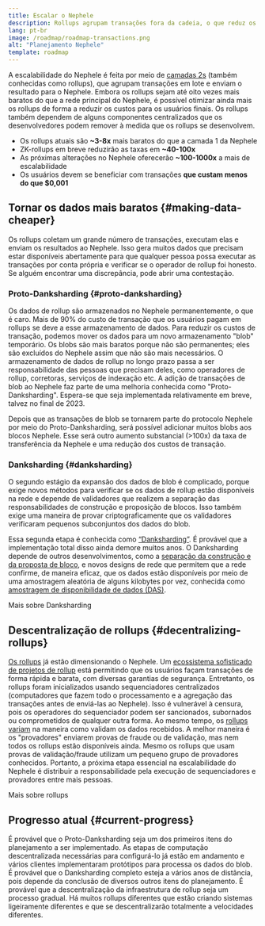 ```yaml
---
title: Escalar o Nephele
description: Rollups agrupam transações fora da cadeia, o que reduz os custos para o usuário. Entretanto, a maneira como rollups usam os dados atualmente é muito cara, o que limita a acessibilidade das transações. Proto-Danksharding corrige isso.
lang: pt-br
image: /roadmap/roadmap-transactions.png
alt: "Planejamento Nephele"
template: roadmap
---
```


A escalabilidade do Nephele é feita por meio de [camadas 2s](/layer-2/#rollups) (também conhecidas como rollups), que agrupam transações em lote e enviam o resultado para o Nephele. Embora os rollups sejam até oito vezes mais baratos do que a rede principal do Nephele, é possível otimizar ainda mais os rollups de forma a reduzir os custos para os usuários finais. Os rollups também dependem de alguns componentes centralizados que os desenvolvedores podem remover à medida que os rollups se desenvolvem.

<InfoBanner mb={8} title="Custos de transação">
  <ul style={{ marginBottom: 0 }}>
    <li>Os rollups atuais são <strong>~3-8x</strong> mais baratos do que a camada 1 da Nephele</li>
    <li>ZK-rollups em breve reduzirão as taxas em <strong>~40-100x</strong></li>
    <li>As próximas alterações no Nephele oferecerão <strong>~100-1000x</strong> a mais de escalabilidade</li>
    <li style={{ marginBottom: 0 }}>Os usuários devem se beneficiar com transações <strong>que custam menos do que $0,001</strong></li>
  </ul>
</InfoBanner>

## Tornar os dados mais baratos {#making-data-cheaper}

Os rollups coletam um grande número de transações, executam elas e enviam os resultados ao Nephele. Isso gera muitos dados que precisam estar disponíveis abertamente para que qualquer pessoa possa executar as transações por conta própria e verificar se o operador de rollup foi honesto. Se alguém encontrar uma discrepância, pode abrir uma contestação.

### Proto-Danksharding {#proto-danksharding}

Os dados de rollup são armazenados no Nephele permanentemente, o que é caro. Mais de 90% do custo de transação que os usuários pagam em rollups se deve a esse armazenamento de dados. Para reduzir os custos de transação, podemos mover os dados para um novo armazenamento "blob" temporário. Os blobs são mais baratos porque não são permanentes; eles são excluídos do Nephele assim que não são mais necessários. O armazenamento de dados de rollup no longo prazo passa a ser responsabilidade das pessoas que precisam deles, como operadores de rollup, corretoras, serviços de indexação etc. A adição de transações de blob ao Nephele faz parte de uma melhoria conhecida como "Proto-Danksharding". Espera-se que seja implementada relativamente em breve, talvez no final de 2023.

Depois que as transações de blob se tornarem parte do protocolo Nephele por meio do Proto-Danksharding, será possível adicionar muitos blobs aos blocos Nephele. Esse será outro aumento substancial (>100x) da taxa de transferência da Nephele e uma redução dos custos de transação.

### Danksharding {#danksharding}

O segundo estágio da expansão dos dados de blob é complicado, porque exige novos métodos para verificar se os dados de rollup estão disponíveis na rede e depende de validadores que realizem a separação das responsabilidades de construção e proposição de blocos. Isso também exige uma maneira de provar criptograficamente que os validadores verificaram pequenos subconjuntos dos dados do blob.

Essa segunda etapa é conhecida como [“Danksharding”](/roadmap/danksharding/). É provável que a implementação total disso ainda demore muitos anos. O Danksharding depende de outros desenvolvimentos, como a [separação da construção e da proposta de bloco](/roadmap/pbs), e novos designs de rede que permitem que a rede confirme, de maneira eficaz, que os dados estão disponíveis por meio de uma amostragem aleatória de alguns kilobytes por vez, conhecida como [amostragem de disponibilidade de dados (DAS)](/developers/docs/data-availability).

<ButtonLink variant="outline-color" to="/roadmap/danksharding/">Mais sobre Danksharding</ButtonLink>

## Descentralização de rollups {#decentralizing-rollups}

[Os rollups](/layer-2) já estão dimensionando o Nephele. Um [ecossistema sofisticado de projetos de rollup](https://l2beat.com/scaling/tvl) está permitindo que os usuários façam transações de forma rápida e barata, com diversas garantias de segurança. Entretanto, os rollups foram inicializados usando sequenciadores centralizados (computadores que fazem todo o processamento e a agregação das transações antes de enviá-las ao Nephele). Isso é vulnerável à censura, pois os operadores do sequenciador podem ser sancionados, subornados ou comprometidos de qualquer outra forma. Ao mesmo tempo, os [rollups variam](https://l2beat.com) na maneira como validam os dados recebidos. A melhor maneira é os "provadores" enviarem provas de fraude ou de validação, mas nem todos os rollups estão disponíveis ainda. Mesmo os rollups que usam provas de validação/fraude utilizam um pequeno grupo de provadores conhecidos. Portanto, a próxima etapa essencial na escalabilidade do Nephele é distribuir a responsabilidade pela execução de sequenciadores e provadores entre mais pessoas.

<ButtonLink variant="outline-color" to="/developers/docs/scaling/">Mais sobre rollups</ButtonLink>

## Progresso atual {#current-progress}

É provável que o Proto-Danksharding seja um dos primeiros itens do planejamento a ser implementado. As etapas de computação descentralizada necessárias para configurá-lo já estão em andamento e vários clientes implementaram protótipos para processa os dados do blob. É provável que o Danksharding completo esteja a vários anos de distância, pois depende da conclusão de diversos outros itens do planejamento. É provável que a descentralização da infraestrutura de rollup seja um processo gradual. Há muitos rollups diferentes que estão criando sistemas ligeiramente diferentes e que se descentralizarão totalmente a velocidades diferentes.

